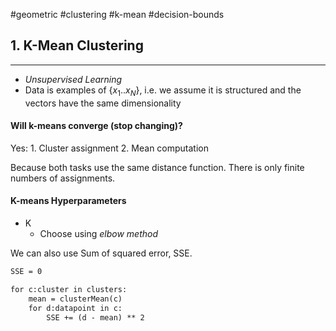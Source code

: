 #geometric #clustering #k-mean #decision-bounds

## 1. K-Mean Clustering
---
- *Unsupervised Learning*
- Data is examples of $\{x_1 .. x_N\}$, i.e. we assume it is structured and the vectors have the same dimensionality

#### Will k-means converge (stop changing)?
Yes:
	1. Cluster assignment
	2. Mean computation

Because both tasks use the same distance function. There is only finite numbers of assignments.

#### K-means Hyperparameters
- K
	- Choose using *elbow method*

We can also use Sum of squared error, SSE.

```txt
SSE = 0

for c:cluster in clusters:
	mean = clusterMean(c)
	for d:datapoint in c:
		SSE += (d - mean) ** 2
```
